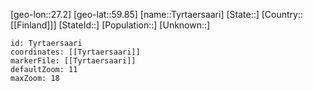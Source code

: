 ﻿---
location: [59.85,27.2]
mapzoom: [7,12] 
mapmarker: city 
type: City
tags:
- geo/City


SpocWebEntityId: 35074
isDeleted: false
confidential: public

---
[geo-lon::27.2]
[geo-lat::59.85]
[name::Tyrtaersaari]
[State::]
[Country::[[Finland]]]
[StateId::]
[Population::]
[Unknown::]


```leaflet
id: Tyrtaersaari
coordinates: [[Tyrtaersaari]]
markerFile: [[Tyrtaersaari]]
defaultZoom: 11 
maxZoom: 18
```
